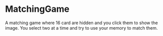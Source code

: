 # MatchingGame
A matching game where 16 card are hidden and you click them to show the image.
You select two at a time and try to use your memory to match them.
